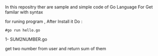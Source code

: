 In this repositry ther are sample and simple code of Go Language For Get familar with syntax 

for runing program , After Install it Do :

```#go run hello.go```

1- SUM2NUMBER.go

get two number from user and return sum of them

